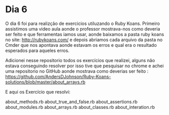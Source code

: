 # Dia 6


O dia 6 foi para realizção de exercicios utiluzando o Ruby Koans. Primeiro assistimos uma video aula aonde o professor mostrava-nos como deveria ser feito e que ferramentas iamos usar, aonde baixamos a pasta ruby koans no site: http://rubykoans.com/ e depois abriamos cada arquivo da pasta no Cmder que nos apontava aonde estavam os erros e qual era o resultado esperados para aqueles erros.

Adicionei nesse repositorio todos os exercícios que realizei, alguns não estava conseguindo resolver por isso tive que pesquisar no chrome e achei uma repositorio no GitHub aonde mostrava como deverias ser feito : https://github.com/AndersDJohnson/Ruby-Koans-solutions/blob/master/about_arrays.rb


E aqui os Exercício que resolvi:

about_methods.rb
about_true_and_false.rb
about_assertions.rb
about_modules.rb
about_arrays.rb
about_classes.rb
about_interation.rb